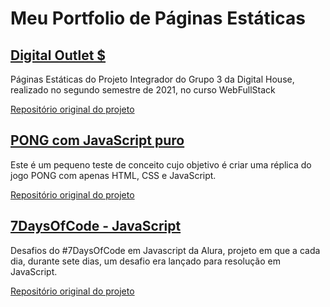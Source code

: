 # Meu Portfolio de Páginas Estáticas

## <a href="https://enyus.github.io/DO$/">Digital Outlet $</a>
Páginas Estáticas do Projeto Integrador do Grupo 3 da Digital House, realizado no segundo semestre de 2021, no curso WebFullStack

<a href="https://github.com/Enyus/PIDH2021-Digital-Outlet">Repositório original do projeto</a>

## <a href="https://enyus.github.io/pong/">PONG com JavaScript puro</a>
Este é um pequeno teste de conceito cujo objetivo é criar uma réplica do jogo PONG com apenas HTML, CSS e JavaScript.

<a href="https://github.com/Enyus/Pong-JS-Puro">Repositório original do projeto</a>

## <a href="/">7DaysOfCode - JavaScript</a>
Desafios do #7DaysOfCode em Javascript da Alura, projeto em que a cada dia, durante sete dias, um desafio era lançado para resolução em JavaScript.

<a href="https://github.com/Enyus/7DoC-JS">Repositório original do projeto</a>